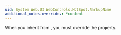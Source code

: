 ```yaml
---
uid: System.Web.UI.WebControls.HotSpot.MarkupName
additional_notes.overrides: *content
---
```


<p>When you inherit from <xref href="System.Web.UI.WebControls.HotSpot"></xref>, you must override the <xref href="System.Web.UI.WebControls.HotSpot.MarkupName"></xref> property.</p>


